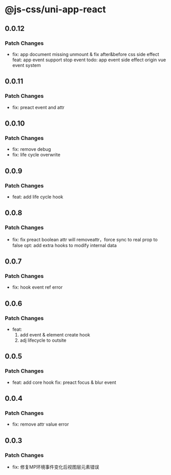 # @js-css/uni-app-react

## 0.0.12

### Patch Changes

- fix: app document missing unmount & fix after&before css side effect
  feat: app event support stop event
  todo: app event side effect origin vue event system

## 0.0.11

### Patch Changes

- fix: preact event and attr

## 0.0.10

### Patch Changes

- fix: remove debug
- fix: life cycle overwrite

## 0.0.9

### Patch Changes

- feat: add life cycle hook

## 0.0.8

### Patch Changes

- fix: fix preact boolean attr will removeattr，force sync to real prop to false
  opt: add extra hooks to modify internal data

## 0.0.7

### Patch Changes

- fix: hook event ref error

## 0.0.6

### Patch Changes

- feat:
  1. add event & element create hook
  2. adj lifecycle to outsite

## 0.0.5

### Patch Changes

- feat: add core hook
  fix: preact focus & blur event

## 0.0.4

### Patch Changes

- fix: remove attr value error

## 0.0.3

### Patch Changes

- fix: 修复MP环境事件变化后视图层元素错误

